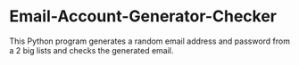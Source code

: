 # Email-Account-Generator-Checker
This Python program generates a random email address and password from a 2 big lists and checks the generated email.
